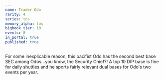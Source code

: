 ```yaml
---
name: Trader Odo
rarity: 4
series: tos
memory_alpha: tos
bigbook_tier: 10
events: 8
in_portal: true
published: true
---
```


For some inexplicable reason, this pacifist Odo has the second best base SEC among Odos...you know, the Security Chief?! A top 10 DIP base is fine for daily shuttles and he sports fairly relevant dual bases for Odo's two events per year.
